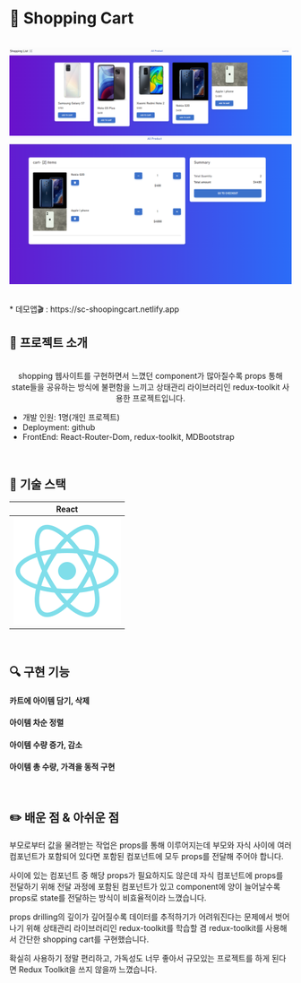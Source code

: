 # 🚩 Shopping Cart
<p align="center">
  <br>
  <img src="src/imgs/portfolio_7.png">
  <img src="src/imgs/portfolio_7-1.png">
  <br>
</p>
  <br>
* 데모앱🎬 : https://sc-shoopingcart.netlify.app
  <br>

  
## 📌 프로젝트 소개
<p align="center">
  <br>
shopping 웹사이트를 구현하면서 느꼈던 component가 많아질수록 props 통해<br>
state들을 공유하는 방식에 불편함을 느끼고 상태관리 라이브러리인 redux-toolkit 사용한 프로젝트입니다. 



* 개발 인원: 1명(개인 프로젝트)
* Deployment: github
* FrontEnd: React-Router-Dom, redux-toolkit, MDBootstrap
</p>

<br>

## 🔨 기술 스택

|    React    | 
| :--------:  |
|  ![react]   |

<br>

## 🔍 구현 기능

#### 카트에 아이템 담기, 삭제

#### 아이템 차순 정렬

#### 아이템 수량 증가, 감소

#### 아이템 총 수량, 가격을 동적 구현

<br>

## ✏️ 배운 점 & 아쉬운 점

<p align="justify">
부모로부터 값을 물려받는 작업은 props를 통해 이루어지는데 부모와 자식 사이에 여러 컴포넌트가 포함되어 있다면 포함된 컴포넌트에 모두 props를 전달해 주어야 합니다.<br>
  
사이에 있는 컴포넌트 중 해당 props가 필요하지도 않은데 자식 컴포넌트에 props를 전달하기 위해 전달 과정에 포함된 컴포넌트가 있고
component에 양이 늘어날수록 props로 state를 전달하는 방식이 비효율적이라 느꼈습니다. <br>
  
props drilling의 깊이가 깊어질수록 데이터를 추적하기가 어려워진다는 문제에서 벗어나기 위해
상태관리 라이브러리인 redux-toolkit를 학습할 겸 redux-toolkit를 사용해서 간단한 shopping cart를 구현했습니다.

확실히 사용하기 정말 편리하고, 가독성도 너무 좋아서 규모있는 프로젝트를 하게 된다면 Redux Toolkit을 쓰지 않을까 느꼈습니다.

  
</p>

<br>



<!-- Stack Icon Refernces -->

[react]: src/imgs/react.svg
